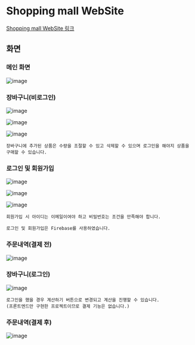 # Shopping mall WebSite
<a href="https://reliable-begonia-9edef5.netlify.app/">Shopping mall WebSite 링크</a>

## 화면
### 메인 화면
![image](https://github.com/user-attachments/assets/1a40d96a-235e-42e8-9197-b412de68b20b)

### 장바구니(비로그인)
![image](https://github.com/user-attachments/assets/de4e8446-1b7c-4cf3-b5eb-5def9bc13d62)

![image](https://github.com/user-attachments/assets/0ac9f242-515c-4b45-9c86-5aea4d9f03e4)

![image](https://github.com/user-attachments/assets/3cdfcd57-ef21-49df-be7b-fe4f90404e61)

```
장바구니에 추가된 상품은 수량을 조절할 수 있고 삭제할 수 있으며 로그인을 해야지 상품을 구매할 수 있습니다.
```

### 로그인 및 회원가입
![image](https://github.com/user-attachments/assets/2afe95be-7bb0-40ad-8fd9-c0df08f00eb4)

![image](https://github.com/user-attachments/assets/b8844db2-2bcf-4479-b324-e53382a3244a)

![image](https://github.com/user-attachments/assets/b0cb1ef2-025a-4c96-b1e1-4dbdfd02b3ba)

```
회원가입 시 아이디는 이메일이여야 하고 비밀번호는 조건을 만족해야 합니다.

로그인 및 회원가입은 Firebase를 사용하였습니다.
```

### 주문내역(결제 전)
![image](https://github.com/user-attachments/assets/b51e04fa-3e9a-4c25-b63e-dea47baff7fa)

### 장바구니(로그인)
![image](https://github.com/user-attachments/assets/30c423f2-e608-4a0a-9994-99feb9092ee9)
```
로그인을 했을 경우 계산하기 버튼으로 변경되고 계산을 진행할 수 있습니다.
(프론트엔드만 구현한 프로젝트이므로 결제 기능은 없습니다.)
```

### 주문내역(결제 후)
![image](https://github.com/user-attachments/assets/93af5e33-9a62-4759-b1b6-7198e7ec2c27)
